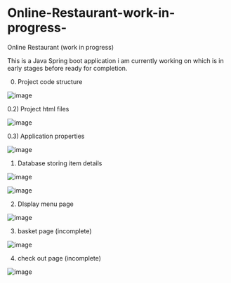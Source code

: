 # Online-Restaurant-work-in-progress-
Online Restaurant (work in progress)


This is a Java Spring boot application i am currently working on which is in early stages before ready for completion.


0) Project code structure 

![image](https://user-images.githubusercontent.com/73298685/192267060-34c94486-0d99-4d22-8cb7-bfd11d9aee12.png)


0.2) Project html files 

![image](https://user-images.githubusercontent.com/73298685/192268539-ecdf795e-7b47-44a2-8085-e141575c7408.png)



0.3) Application properties 

![image](https://user-images.githubusercontent.com/73298685/192092805-86454ad9-70cf-4cf1-9e03-219244b8525d.png)


1) Database storing item details 

![image](https://user-images.githubusercontent.com/73298685/189692187-db1ddff4-baf8-4378-b482-82561c7ea978.png)


![image](https://user-images.githubusercontent.com/73298685/192147432-cdef21f7-8dfb-4101-9ba4-c7aa1616a17b.png)


2) DIsplay menu page 

![image](https://user-images.githubusercontent.com/73298685/189692699-5bc832d7-35f8-4755-9bde-ddd48e1e3033.png)


3) basket page (incomplete)

![image](https://user-images.githubusercontent.com/73298685/192092722-6ae56ead-e801-4e8a-8ae7-b3f11e4ba8d7.png)


4) check out page (incomplete)

![image](https://user-images.githubusercontent.com/73298685/192103645-59fa0f9d-2afd-4651-ab16-51f729f0ca38.png)




